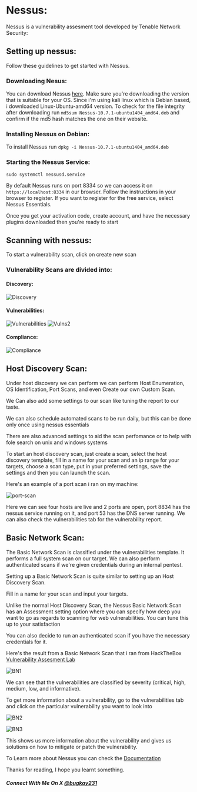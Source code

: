 # Nessus:
Nessus is a vulnerability assesment tool developed by Tenable Network Security:

## Setting up nessus:
Follow these guidelines to get started with Nessus.
### Downloading Nesus:
You can download Nessus [here](https://www.tenable.com/downloads/nessus?loginAttempted=true). Make sure you're downloading the version that is suitable for your OS. Since i'm using kali linux which is Debian based, i downloaded Linux-Ubuntu-amd64 version.
To check for the file integrity after downloading run ```md5sum Nessus-10.7.1-ubuntu1404_amd64.deb``` and confirm if the md5 hash matches the one on their website.
### Installing Nessus on Debian:
To install Nessus run ```dpkg -i Nessus-10.7.1-ubuntu1404_amd64.deb```
### Starting the Nessus Service:
```sudo systemctl nessusd.service```

By default Nessus runs on port 8334 so we can access it on ```https://localhost:8334``` in our browser.
Follow the instructions in your browser to register. If you want to register for the free service, select Nessus Essentials.

Once you get your activation code, create account, and have the necessary plugins downloaded then you're ready to start

## Scanning with nessus:
To start a vulnerability scan, click on create new scan

### Vulnerability Scans are divided into:
#### Discovery:
![Discovery](https://github.com/bugkay101/HTB/assets/149082141/d309941f-0587-47fd-8893-5e335de40e37)

#### Vulnerabilities:
![Vulnerabilities](https://github.com/bugkay101/HTB/assets/149082141/f536ae63-c284-410e-ada4-1435e02a6345)
![Vulns2](https://github.com/bugkay101/HTB/assets/149082141/b3d402c7-64aa-41e8-b96c-aa1bc3948711)

#### Compliance:
![Compliance](https://github.com/bugkay101/HTB/assets/149082141/714e4cdb-3eef-4366-a123-29a17e7f244b)

## Host Discovery Scan:
Under host discovery we can perform we can perform Host Enumeration, OS Identification, Port Scans, and even Create our own Custom Scan. 

We Can also add some settings to our scan like tuning the report to our taste.

We can also schedule automated scans to be run daily, but this can be done only once using nessus essentials

There are also advanced settings to aid the scan perfomance or to help with fole search on unix and windows systems

To start an host discovery scan, just create a scan, select the host discovery template, fill in a name for your scan and an ip range for your targets, choose a scan type, put in your preferred settings, save the settings and then you can launch the scan.

Here's an example of a port scan i ran on my machine:

![port-scan](https://github.com/bugkay101/HTB/assets/149082141/64c0e281-8d6c-401e-8814-0e902a9f2a82)

Here we can see four hosts are live and 2 ports are open, port 8834 has the nessus service running on it, and port 53 has the DNS server running. We can also check the vulnerabilities tab for the vulnerability report.

## Basic Network Scan:
The Basic Network Scan is classified under the vulnerabilities template. It performs a full system scan on our target. We can also perform authenticated scans if we're given credentials during an internal pentest.

Setting up a Basic Network Scan is quite similar to setting up an Host Discovery Scan.

Fill in a name for your scan and input your targets.

Unlike the normal Host Discovery Scan, the Nessus Basic Network Scan has an Assessment setting option where you can specify how deep you want to go as regards to scanning for web vulnerabilities. You can tune this up to your satisfaction

You can also decide to run an authenticated scan if you have the necessary credentials for it.

Here's the result from a Basic Network Scan that i ran from HackTheBox [Vulnerability Assesment Lab](https://www.google.com/url?sa=t&rct=j&q=&esrc=s&source=web&cd=&cad=rja&uact=8&ved=2ahUKEwjZ6rGWmN-EAxVYSUEAHS5OAiUQFnoECA4QAQ&url=https%3A%2F%2Facademy.hackthebox.com%2Fcourse%2Fpreview%2Fvulnerability-assessment&usg=AOvVaw3YGhdexRhsv9xDv5aK__sQ&opi=89978449)

![BN1](https://github.com/bugkay101/HTB/assets/149082141/7b5c87ee-2e21-4d20-be59-8adeb733b569)

We can see that the vulnerabilities are classified by severity (critical, high, medium, low, and informative).

To get more information about a vulnerability, go to the vulnerabilities tab and click on the particular vulnerability you want to look into

![BN2](https://github.com/bugkay101/HTB/assets/149082141/a782051f-614d-4106-b573-29002c0b8053)

![BN3](https://github.com/bugkay101/HTB/assets/149082141/3c6b57a5-2cb4-49fa-a3a8-587f3b0cf0bb)

This shows us more information about the vulnerability and gives us solutions on how to mitigate or patch the vulnerability.

To Learn more about Nessus you can check the [Documentation](https://docs.tenable.com/Nessus.htm)

Thanks for reading, I hope you learnt something.

##### Connect With Me On X [@bugkay231](https://twitter.com/bugkay231)


